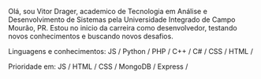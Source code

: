 Olá, sou Vitor Drager, academico de Tecnologia em Análise e Desenvolvimento de Sistemas pela Universidade Integrado de Campo Mourão, PR.
Estou no inicio da carreira como desenvolvedor, testando novos conhecimentos e buscando novos desafios.

Linguagens e conhecimentos:
JS /
Python /
PHP /
C++ /
C# /
CSS /
HTML /


Prioridade em:
JS /
HTML /
CSS /
MongoDB /
Express /


